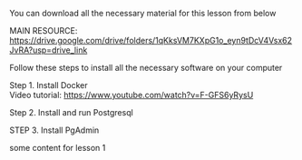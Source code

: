 You can download all the necessary material for this lesson from below

MAIN RESOURCE: https://drive.google.com/drive/folders/1qKksVM7KXpG1o_eyn9tDcV4Vsx62JvRA?usp=drive_link

Follow these steps to install all the necessary software on your computer

Step 1. Install Docker<br>
Video tutorial: https://www.youtube.com/watch?v=F-GFS6yRysU

Step 2. Install and run Postgresql

STEP 3. Install PgAdmin

some content for lesson 1
